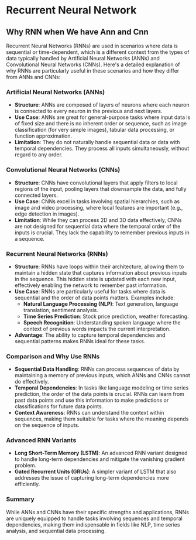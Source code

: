 # Recurrent Neural Network

## Why RNN when We have Ann and Cnn
Recurrent Neural Networks (RNNs) are used in scenarios where data is sequential or time-dependent, which is a different context from the types of data typically handled by Artificial Neural Networks (ANNs) and Convolutional Neural Networks (CNNs). Here's a detailed explanation of why RNNs are particularly useful in these scenarios and how they differ from ANNs and CNNs:

### Artificial Neural Networks (ANNs)
- **Structure**: ANNs are composed of layers of neurons where each neuron is connected to every neuron in the previous and next layers.
- **Use Case**: ANNs are great for general-purpose tasks where input data is of fixed size and there is no inherent order or sequence, such as image classification (for very simple images), tabular data processing, or function approximation.
- **Limitation**: They do not naturally handle sequential data or data with temporal dependencies. They process all inputs simultaneously, without regard to any order.

### Convolutional Neural Networks (CNNs)
- **Structure**: CNNs have convolutional layers that apply filters to local regions of the input, pooling layers that downsample the data, and fully connected layers.
- **Use Case**: CNNs excel in tasks involving spatial hierarchies, such as image and video processing, where local features are important (e.g., edge detection in images).
- **Limitation**: While they can process 2D and 3D data effectively, CNNs are not designed for sequential data where the temporal order of the inputs is crucial. They lack the capability to remember previous inputs in a sequence.

### Recurrent Neural Networks (RNNs)
- **Structure**: RNNs have loops within their architecture, allowing them to maintain a hidden state that captures information about previous inputs in the sequence. This hidden state is updated with each new input, effectively enabling the network to remember past information.
- **Use Case**: RNNs are particularly useful for tasks where data is sequential and the order of data points matters. Examples include:
  - **Natural Language Processing (NLP)**: Text generation, language translation, sentiment analysis.
  - **Time Series Prediction**: Stock price prediction, weather forecasting.
  - **Speech Recognition**: Understanding spoken language where the context of previous words impacts the current interpretation.
- **Advantage**: The ability to capture temporal dependencies and sequential patterns makes RNNs ideal for these tasks.

### Comparison and Why Use RNNs
- **Sequential Data Handling**: RNNs can process sequences of data by maintaining a memory of previous inputs, which ANNs and CNNs cannot do effectively.
- **Temporal Dependencies**: In tasks like language modeling or time series prediction, the order of the data points is crucial. RNNs can learn from past data points and use this information to make predictions or classifications for future data points.
- **Context Awareness**: RNNs can understand the context within sequences, making them suitable for tasks where the meaning depends on the sequence of inputs.

### Advanced RNN Variants
- **Long Short-Term Memory (LSTM)**: An advanced RNN variant designed to handle long-term dependencies and mitigate the vanishing gradient problem.
- **Gated Recurrent Units (GRUs)**: A simpler variant of LSTM that also addresses the issue of capturing long-term dependencies more efficiently.

### Summary
While ANNs and CNNs have their specific strengths and applications, RNNs are uniquely equipped to handle tasks involving sequences and temporal dependencies, making them indispensable in fields like NLP, time series analysis, and sequential data processing.



## 
